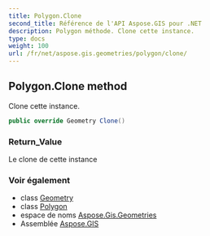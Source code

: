 ```yaml
---
title: Polygon.Clone
second_title: Référence de l'API Aspose.GIS pour .NET
description: Polygon méthode. Clone cette instance.
type: docs
weight: 100
url: /fr/net/aspose.gis.geometries/polygon/clone/
---
```

## Polygon.Clone method

Clone cette instance.

```csharp
public override Geometry Clone()
```

### Return_Value

Le clone de cette instance

### Voir également

* class [Geometry](../../geometry/)
* class [Polygon](../)
* espace de noms [Aspose.Gis.Geometries](../../polygon/)
* Assemblée [Aspose.GIS](../../../)


